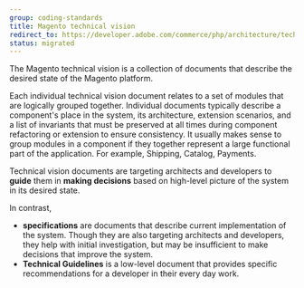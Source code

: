 ```yaml
---
group: coding-standards
title: Magento technical vision
redirect_to: https://developer.adobe.com/commerce/php/architecture/technical-vision/
status: migrated
---
```


The Magento technical vision is a collection of documents that describe the desired state of the Magento platform.

Each individual technical vision document relates to a set of modules that are logically grouped together.
Individual documents typically describe a component's place in the system, its architecture, extension scenarios, and a list of invariants that must be preserved at all times during component refactoring or extension to ensure consistency.
It usually makes sense to group modules in a component if they together represent a large functional part of the application. For example, Shipping, Catalog, Payments.

Technical vision documents are targeting architects and developers to **guide** them in **making decisions** based on high-level picture of the system in its desired state.

In contrast,

*  **specifications** are documents that describe current implementation of the system. Though they are also targeting architects and developers, they help with initial investigation, but may be insufficient to make decisions that improve the system.
*  **Technical Guidelines** is a low-level document that provides specific recommendations for a developer in their every day work.
